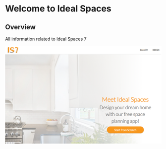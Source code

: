 # Welcome to Ideal Spaces 

## Overview
All information related to Ideal Spaces 7 

[<img src="imgage/is7.png">](https://dev.azure.com/2020Development/IS7/_wiki/wikis/IS7.wiki/154/Ideal-Spaces-7?anchor=overview)
